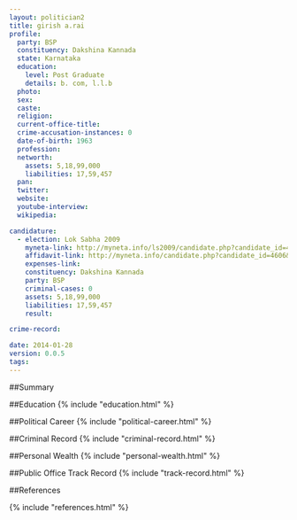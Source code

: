 ```yaml
---
layout: politician2
title: girish a.rai
profile: 
  party: BSP
  constituency: Dakshina Kannada
  state: Karnataka
  education: 
    level: Post Graduate
    details: b. com, l.l.b
  photo: 
  sex: 
  caste: 
  religion: 
  current-office-title: 
  crime-accusation-instances: 0
  date-of-birth: 1963
  profession: 
  networth: 
    assets: 5,18,99,000
    liabilities: 17,59,457
  pan: 
  twitter: 
  website: 
  youtube-interview: 
  wikipedia: 

candidature: 
  - election: Lok Sabha 2009
    myneta-link: http://myneta.info/ls2009/candidate.php?candidate_id=4606
    affidavit-link: http://myneta.info/candidate.php?candidate_id=4606&scan=original
    expenses-link: 
    constituency: Dakshina Kannada 
    party: BSP
    criminal-cases: 0
    assets: 5,18,99,000
    liabilities: 17,59,457
    result:  

crime-record: 

date: 2014-01-28
version: 0.0.5
tags: 
---
```

##Summary


##Education
{% include "education.html" %}


##Political Career
{% include "political-career.html" %}


##Criminal Record
{% include "criminal-record.html" %}


##Personal Wealth
{% include "personal-wealth.html" %}


##Public Office Track Record
{% include "track-record.html" %}


##References


{% include "references.html" %}